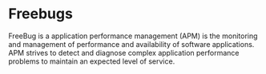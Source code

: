 # Freebugs
FreeBug is a  application performance management (APM) is the monitoring and management of performance and availability of software applications. APM strives to detect and diagnose complex application performance problems to maintain an expected level of service. 
